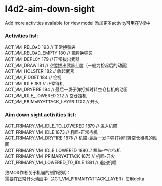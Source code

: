 # l4d2-aim-down-sight

Add more activities available for view model
添加更多activity可用在V模中

### Activities list:
ACT_VM_RELOAD				193 // 正常换弹夹  
ACT_VM_RELOAD_EMPTY			180 // 空膛换弹夹  
ACT_VM_DEPLOY				179 // 正常拔出武器  
ACT_VM_DRAW					181 // 空膛拔出武器上膛（一般为捡起后的动画）  
ACT_VM_HOLSTER				182 // 收起武器  
ACT_VM_FIDGET				184 // 检视  
ACT_VM_IDLE						183  // 正常待机  
ACT_VM_DRYFIRE					194  // 最后一发子弹打掉时转空仓挂机的动画  
ACT_VM_IDLE_LOWERED				212  // 空仓挂机  
ACT_VM_PRIMARYATTACK_LAYER		1252 // 开火  
### Aim down sight activities list:  
ACT_PRIMARY_VM_IDLE_TO_LOWERED		1879 // 进入机瞄  
ACT_PRIMARY_VM_IDLE					1873 // 机瞄-正常待机  
ACT_PRIMARY_VM_DRYFIRE				1878 // 机瞄-最后一发子弹打掉时转空仓待机的动画  
ACT_PRIMARY_VM_IDLE_LOWERED			1880 // 机瞄-空仓待机  
ACT_PRIMARY_VM_PRIMARYATTACK		1875 // 机瞄-开火  
ACT_PRIMARY_VM_LOWERED_TO_IDLE		1881 // 退出机瞄  

致MOD作者关于机瞄的制作说明：  
需要在正常开火动画中（ACT_VM_PRIMARYATTACK_LAYER）使用delta
